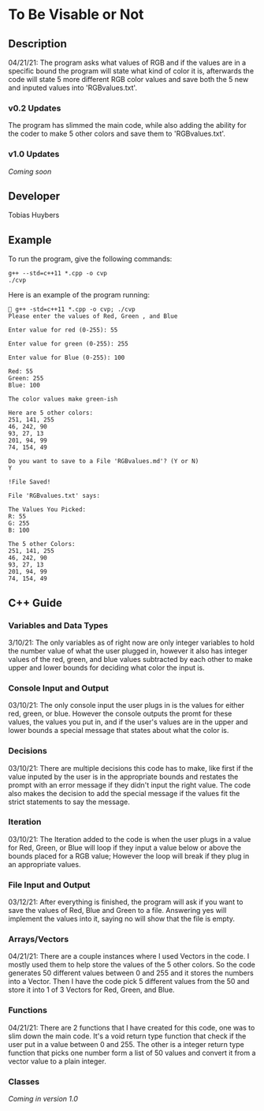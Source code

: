 # To Be Visable or Not

## Description

04/21/21: The program asks what values of RGB and if the values are in a specific bound the program will state what kind of color it is, afterwards the code will state 5 more different RGB color values and save both the 5 new and inputed values into 'RGBvalues.txt'.

### v0.2 Updates

The program has slimmed the main code, while also adding the ability for the coder to make 5 other colors and save them to 'RGBvalues.txt'.

### v1.0 Updates

*Coming soon*


## Developer

Tobias Huybers

## Example

To run the program, give the following commands:

```
g++ --std=c++11 *.cpp -o cvp
./cvp
```

Here is an example of the program running:

```
 g++ -std=c++11 *.cpp -o cvp; ./cvp
Please enter the values of Red, Green , and Blue

Enter value for red (0-255): 55

Enter value for green (0-255): 255

Enter value for Blue (0-255): 100

Red: 55
Green: 255
Blue: 100

The color values make green-ish

Here are 5 other colors:
251, 141, 255
46, 242, 90
93, 27, 13
201, 94, 99
74, 154, 49

Do you want to save to a File 'RGBvalues.md'? (Y or N)
Y

!File Saved!

File 'RGBvalues.txt' says:

The Values You Picked:
R: 55
G: 255
B: 100

The 5 other Colors:
251, 141, 255
46, 242, 90
93, 27, 13
201, 94, 99
74, 154, 49

```

## C++ Guide

### Variables and Data Types

3/10/21: The only variables as of right now are only integer variables to hold the number value of what the user plugged in, however it also has integer values of the red, green, and blue values subtracted by each other to make upper and lower bounds for deciding what color the input is.

### Console Input and Output

03/10/21: The only console input the user plugs in is the values for either red, green, or blue. However the console outputs the promt for these values, the values you put in, and if the user's values are in the upper and lower bounds a special message that states about what the color is.

### Decisions

03/10/21: There are multiple decisions this code has to make, like first if the value inputed by the user is in the appropriate bounds and restates the prompt with an error message if they didn't input the right value. The code also makes the decision to add the special message if the values fit the strict statements to say the message. 

### Iteration

03/10/21: The Iteration added to the code is when the user plugs in a value for Red, Green, or Blue will loop if they input a value below or above the bounds placed for a RGB value; However the loop will break if they plug in an appropriate values.

### File Input and Output

03/12/21: After everything is finished, the program will ask if you want to save the values of Red, Blue and Green to a file. Answering yes will implement the values into it, saying no will show that the file is empty.

### Arrays/Vectors

04/21/21: There are a couple instances where I used Vectors in the code. I mostly used them to help store the values of the 5 other colors. So the code generates 50 different values between 0 and 255 and it stores the numbers into a Vector. Then I have the code pick 5 different values from the 50 and store it into 1 of 3 Vectors for Red, Green, and Blue.

### Functions

04/21/21: There are 2 functions that I have created for this code, one was to slim down the main code. It's a void return type function that check if the user put in a value between 0 and 255. The other is a integer return type function that picks one number form a list of 50 values and convert it from a vector value to a plain integer.

### Classes

*Coming in version 1.0*

